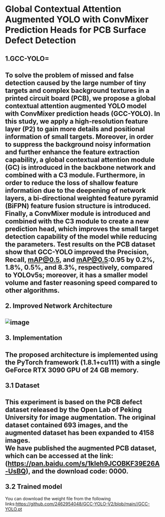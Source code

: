 Global Contextual Attention Augmented YOLO with ConvMixer Prediction Heads for PCB Surface Defect Detection
=
1.GCC-YOLO=
----
To solve the problem of missed and false detection caused by the large number of tiny targets and complex background textures in a printed circuit board (PCB), we propose a global contextual attention augmented YOLO model with ConvMixer prediction heads (GCC-YOLO). In this study, we apply a high-resolution feature layer (P2) to gain more details and positional information of small targets. Moreover, in order to suppress the background noisy information and further enhance the feature extraction capability, a global contextual attention module (GC) is introduced in the backbone network and combined with a C3 module. Furthermore, in order to reduce the loss of shallow feature information due to the deepening of network layers, a bi-directional weighted feature pyramid (BiFPN) feature fusion structure is introduced. Finally, a ConvMixer module is introduced and combined with the C3 module to create a new prediction head, which improves the small target detection capability of the model while reducing the parameters. Test results on the PCB dataset show that GCC-YOLO improved the Precision, Recall, mAP@0.5, and mAP@0.5:0.95 by 0.2%, 1.8%, 0.5%, and 8.3%, respectively, compared to YOLOv5s; moreover, it has a smaller model volume and faster reasoning speed compared to other algorithms.  <br>  <br>
2. Improved Network Architecture
----
![image](https://github.com/2462954048/GCC-YOLO-V2/assets/45593319/2d8fd4d8-20a4-4692-8e82-bd3a685440cd)  <br>  <br>
3. Implementation
----
The proposed architecture is implemented using the PyTorch framework (1.8.1+cu111) with a single GeForce RTX 3090 GPU of 24 GB memory.  <br>  <br>
3.1 Dataset
-----
This experiment is based on the PCB defect dataset released by the Open Lab of Peking University for image augmentation. The original dataset contained 693 images, and the augmented dataset has been expanded to 4158 images.   <br>
We have published the augmented PCB dataset, which can be accessed at the link: (https://pan.baidu.com/s/1kIeh9JCOBKF39E26A-UsBQ), and the download code: 0000.  <br>  <br>
3.2 Trained model
-----
You can download the weight file from the following links:https://github.com/2462954048/GCC-YOLO-V2/blob/main//GCC-YOLO.pt  <br>  <br>



